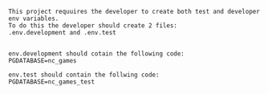     This project requuires the developer to create both test and developer env variables.
    To do this the developer should create 2 files:
    .env.development and .env.test


    env.development should cotain the following code:
    PGDATABASE=nc_games

    env.test should contain the follwing code:
    PGDATABASE=nc_games_test
